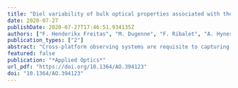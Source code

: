 ```yaml
---
title: "Diel variability of bulk optical properties associated with the growth and division of small phytoplankton in the North Pacific Subtropical Gyre "
date: 2020-07-27
publishDate: 2020-07-27T17:46:51.934135Z
authors: ["F. Henderikx Freitas", "M. Dugenne", "F. Ribalet", "A. Hynes","B. Barone", "D.M. Karl","A.E. White"]
publication_types: ["2"]
abstract: "Cross-platform observing systems are requisite to capturing the temporal and spatial dynamics of particles in the ocean. We present simultaneous observations of bulk optical properties, including the particulate beam attenuation (cp) and backscattering (bbp) coefficients, and particle size distributions collected in the North Pacific Subtropical Gyre. Clear and coherent diel cycles are observed in all bulk and size-fractionated optical proxies for particle biomass. We show evidence linking diurnal increases in cp and bbp to daytime particle growth and division of cells, with particles <7µm driving the daily cycle of particle production and loss within the mixed layer. Flow cytometry data reveal the nitrogen-fixing cyanobacterium Crocosphaera (∼4−7µm) to be an important driver of cp at the time of sampling, whereas Prochlorococcus dynamics (∼0.5µm) were essential to reproducing temporal variability in bbp. This study is a step towards improved characterization of the particle size range represented by in situ bulk optical properties and a better understanding of the mechanisms that drive variability in particle production in the oligotrophic open ocean."
featured: false
publication: "*Applied Optics*"
url_pdf: "https://doi.org/10.1364/AO.394123"
doi: "10.1364/AO.394123"
---
```


